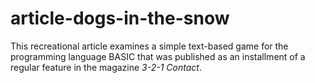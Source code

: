# article-dogs-in-the-snow
This recreational article examines a simple text-based game for the programming language BASIC that was published as an installment of a regular feature in the magazine *3-2-1 Contact*.
